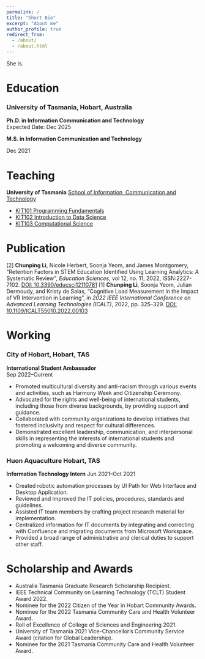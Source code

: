 ```yaml
---
permalink: /
title: "Short Bio"
excerpt: "About me"
author_profile: true
redirect_from: 
  - /about/
  - /about.html
---
```


She is.

Education
=========
### University of Tasmania, Hobart, Australia
**Ph.D. in Information Communication and Technology**  
Expected Date: Dec 2025

**M.S. in Information Communication and Technology**

Dec 2021

Teaching
========
**University of Tasmania** [School of Information, Communication and Technology](https://www.utas.edu.au/built-digital-natural/ict) 
- [KIT101 Programming Fundamentals](https://www.utas.edu.au/courses/cse/units/kit101-programming-fundamentals) 
- [KIT102 Introduction to Data Science](https://www.utas.edu.au/courses/cse/units/kit102-introduction-to-data-science)
- [KIT103 Computational Science](https://www.utas.edu.au/courses/cse/units/kit103-computational-science)

Publication
===========
[2] **Chunping Li**, Nicole Herbert, Soonja Yeom, and James Montgomery, "Retention Factors in STEM Education Identified Using Learning Analytics: A Systematic Review", *Education Sciences*, vol 12, no. 11, 2022, ISSN:2227-7102. [DOI: 10.3390/educsci12110781](https://www.mdpi.com/2227-7102/12/11/781)
[1] **Chunping Li**, Soonja Yeom, Julian Dermoudy, and Kristy de Salas, “Cognitive Load Measurement in the Impact of VR Intervention in Learning”, in *2022 IEEE International Conference on Advanced Learning Technologies (ICALT)*, 2022, pp. 325–329. [DOI: 10.1109/ICALT55010.2022.00103](https://ieeexplore.ieee.org/document/9853744)

Working
=======
### City of Hobart, Hobart, TAS
**International Student Ambassador**  
Sep 2022–Current
- Promoted multicultural diversity and anti-racism through various events and activities, such as Harmony Week and Citizenship Ceremony.
- Advocated for the rights and well-being of international students, including those from diverse backgrounds, by providing support and guidance.
- Collaborated with community organizations to develop initiatives that fostered inclusivity and respect for cultural differences.
- Demonstrated excellent leadership, communication, and interpersonal skills in representing the interests of international students and promoting a welcoming and diverse community.

### Huon Aquaculture Hobart, TAS
**Information Technology Intern** 
Jun 2021–Oct 2021
- Created robotic automation processes by UI Path for Web Interface and Desktop Application.
- Reviewed and improved the IT policies, procedures, standards and guidelines.
- Assisted IT team members by crafting project research material for implementation.
- Centralized information for IT documents by integrating and correcting with Confluence and migrating
documents from Microsoft Workspace.
- Provided a broad range of administrative and clerical duties to support other staff.

Scholarship and Awards
===========
- Australia Tasmania Graduate Research Scholarship Recipient.
- IEEE Technical Community on Learning Technology (TCLT) Student Award 2022.
- Nominee for the 2022 Citizen of the Year in Hobart Community Awards.
- Nominee for the 2022 Tasmania Community Care and Health Volunteer Award.
- Roll of Excellence of College of Sciences and Engineering 2021.
- University of Tasmania 2021 Vice-Chancellor’s Community Service Award (citation for Global Leadership).
- Nominee for the 2021 Tasmania Community Care and Health Volunteer Award.
